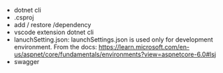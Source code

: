 - dotnet cli
- .csproj
- add / restore /dependency 
- vscode extension dotnet cli
- lanuchSetting.json: launchSettings.json is used only for development environment. From the docs: 
  https://learn.microsoft.com/en-us/aspnet/core/fundamentals/environments?view=aspnetcore-6.0#lsj
- swagger
